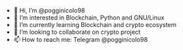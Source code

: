 - 👋 Hi, I’m @pogginicolo98
- 👀 I’m interested in Blockchain, Python and GNU/Linux
- 🌱 I’m currently learning Blockchain and crypto ecosystem
- 💞️ I’m looking to collaborate on crypto project
- 📫 How to reach me: Telegram @pogginicolo98

<!---
pogginicolo98/pogginicolo98 is a ✨ special ✨ repository because its `README.md` (this file) appears on your GitHub profile.
You can click the Preview link to take a look at your changes.
--->
